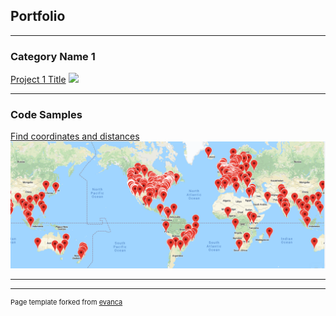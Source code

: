 ## Portfolio

---

### Category Name 1 

[Project 1 Title](/sample_page)
<img src="images/dummy_thumbnail.jpg?raw=true"/>

---


### Code Samples

[Find coordinates and distances](https://github.com/Sualjohn/Geolocation)
<img src="images/World.png?raw=true"/>

---




---
<p style="font-size:11px">Page template forked from <a href="https://github.com/evanca/quick-portfolio">evanca</a></p>
<!-- Remove above link if you don't want to attibute -->
